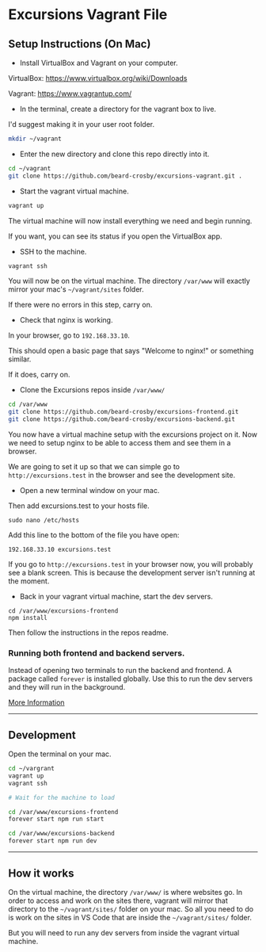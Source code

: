 # Excursions Vagrant File

## Setup Instructions (On Mac)
- Install VirtualBox and Vagrant on your computer.

VirtualBox: https://www.virtualbox.org/wiki/Downloads

Vagrant: https://www.vagrantup.com/

- In the terminal, create a directory for the vagrant box to live.

I'd suggest making it in your user root folder.

```sh
mkdir ~/vagrant
```

- Enter the new directory and clone this repo directly into it.

```sh
cd ~/vagrant
git clone https://github.com/beard-crosby/excursions-vagrant.git .
```

- Start the vagrant virtual machine.

```bash
vagrant up
```

The virtual machine will now install everything we need and begin running.

If you want, you can see its status if you open the VirtualBox app.

- SSH to the machine.

```sh
vagrant ssh
```

You will now be on the virtual machine. The directory `/var/www` will exactly mirror your mac's `~/vagrant/sites` folder.

If there were no errors in this step, carry on.

- Check that nginx is working.

In your browser, go to `192.168.33.10`.

This should open a basic page that says "Welcome to nginx!" or something similar.

If it does, carry on.

- Clone the Excursions repos inside `/var/www/`

```sh
cd /var/www
git clone https://github.com/beard-crosby/excursions-frontend.git
git clone https://github.com/beard-crosby/excursions-backend.git
```

You now have a virtual machine setup with the excursions project on it. Now we need to setup nginx to be able to access them and see them in a browser.

We are going to set it up so that we can simple go to `http://excursions.test` in the browser and see the development site.

- Open a new terminal window on your mac.

Then add excursions.test to your hosts file.

```
sudo nano /etc/hosts
```

Add this line to the bottom of the file you have open:
```
192.168.33.10 excursions.test
```

If you go to `http://excursions.test` in your browser now, you will probably see a blank screen. This is because the development server isn't running at the moment.

- Back in your vagrant virtual machine, start the dev servers.

```
cd /var/www/excursions-frontend
npm install
```

Then follow the instructions in the repos readme.

### Running both frontend and backend servers.
Instead of opening two terminals to run the backend and frontend. A package called `forever` is installed globally. Use this to run the dev servers and they will run in the background.

[More Information](https://github.com/foreversd/forever)

---

## Development

Open the terminal on your mac.

```sh
cd ~/vargrant
vagrant up
vagrant ssh

# Wait for the machine to load

cd /var/www/excursions-frontend
forever start npm run start

cd /var/www/excursions-backend
forever start npm run dev
```

---

## How it works

On the virtual machine, the directory `/var/www/` is where websites go. In order to access and work on the sites there, vagrant will mirror that directory to the `~/vagrant/sites/` folder on your mac. So all you need to do is work on the sites in VS Code that are inside the `~/vagrant/sites/` folder.

But you will need to run any dev servers from inside the vagrant virtual machine.
